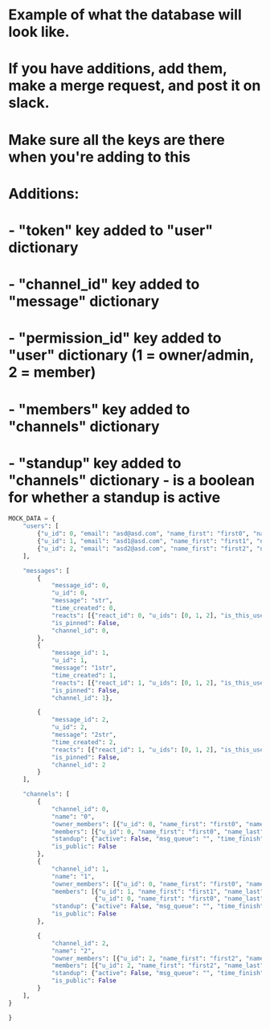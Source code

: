 # Example of what the database will look like.
# If you have additions, add them, make a merge request, and post it on slack.
# Make sure all the keys are there when you're adding to this
# Additions:
# - "token" key added to "user" dictionary
# - "channel_id" key added to "message" dictionary
# - "permission_id" key added to "user" dictionary (1 = owner/admin, 2 = member)
# - "members" key added to "channels" dictionary
# - "standup" key added to "channels" dictionary - is a boolean for whether a standup is active

```python
MOCK_DATA = {
    "users": [
        {"u_id": 0, "email": "asd@asd.com", "name_first": "first0", "name_last": "last0", "handle_str": "handle0", "token": "0", "permission_id": 1},
        {"u_id": 1, "email": "asd1@asd.com", "name_first": "first1", "name_last": "last1", "handle_str": "handle1", "token": "1", "permission_id": 2},
        {"u_id": 2, "email": "asd2@asd.com", "name_first": "first2", "name_last": "last2", "handle_str": "handle2", "token": "2", "permission_id": 2}
    ],

    "messages": [
        {
            "message_id": 0,
            "u_id": 0,
            "message": "str",
            "time_created": 0,
            "reacts": [{"react_id": 0, "u_ids": [0, 1, 2], "is_this_user_reacted": False}],
            "is_pinned": False,
            "channel_id": 0,
        },
        {
            "message_id": 1,
            "u_id": 1,
            "message": "1str",
            "time_created": 1,
            "reacts": [{"react_id": 1, "u_ids": [0, 1, 2], "is_this_user_reacted": False}],
            "is_pinned": False,
            "channel_id": 1},

        {
            "message_id": 2,
            "u_id": 2,
            "message": "2str",
            "time_created": 2,
            "reacts": [{"react_id": 1, "u_ids": [0, 1, 2], "is_this_user_reacted": False}],
            "is_pinned": False,
            "channel_id": 2
        }
    ],

    "channels": [
        {
            "channel_id": 0,
            "name": "0",
            "owner_members": [{"u_id": 0, "name_first": "first0", "name_last": "last0", "token": 0}],
            "members": [{"u_id": 0, "name_first": "first0", "name_last": "last0", "token": 0}],
            "standup": {"active": False, "msg_queue": "", "time_finish": None},
            "is_public": False
        },
        {
            "channel_id": 1,
            "name": "1",
            "owner_members": [{"u_id": 0, "name_first": "first0", "name_last": "last0", "token": 0}],
            "members": [{"u_id": 1, "name_first": "first1", "name_last": "last1", "token": 1},
                        {"u_id": 0, "name_first": "first0", "name_last": "last0", "token": 0}],
            "standup": {"active": False, "msg_queue": "", "time_finish": None},
            "is_public": False
        },

        {
            "channel_id": 2,
            "name": "2",
            "owner_members": [{"u_id": 2, "name_first": "first2", "name_last": "last2", "token": 2}],
            "members": [{"u_id": 2, "name_first": "first2", "name_last": "last2", "token": 2}],
            "standup": {"active": False, "msg_queue": "", "time_finish": None},
            "is_public": False
        }
    ],
}

}
```